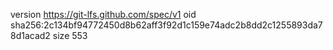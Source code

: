 version https://git-lfs.github.com/spec/v1
oid sha256:2c134bf94772450d8b62aff3f92d1c159e74adc2b8dd2c1255893da78d1acad2
size 553
